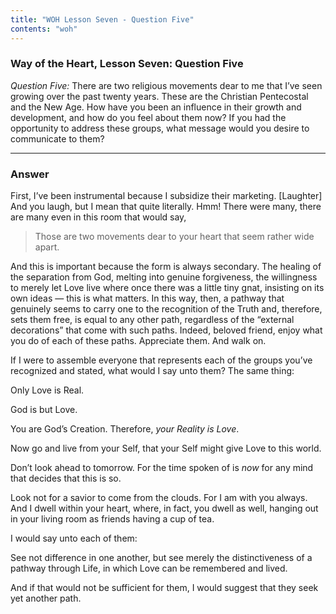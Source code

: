 ```yaml
---
title: "WOH Lesson Seven - Question Five"
contents: "woh"
---
```


### Way of the Heart, Lesson Seven: Question Five

*Question Five:* There are two religious movements dear to me that I’ve seen
growing over the past twenty years. These are the Christian Pentecostal
and the New Age. How have you been an influence in their growth and
development, and how do you feel about them now? If you had the
opportunity to address these groups, what message would you desire to
communicate to them?

---

### Answer

First, I’ve been instrumental because I subsidize their
marketing. [Laughter] And you laugh, but I mean that quite literally.
Hmm! There were many, there are many even in this room that would say,

> Those are two movements dear to your heart that seem rather wide apart.

And this is important because the form is always secondary. The healing
of the separation from God, melting into genuine forgiveness, the
willingness to merely let Love live where once there was a little tiny
gnat, insisting on its own ideas — this is what matters. In this way,
then, a pathway that genuinely seems to carry one to the recognition of
the Truth and, therefore, sets them free, is equal to any other path,
regardless of the “external decorations” that come with such paths.
Indeed, beloved friend, enjoy what you do of each of these paths.
Appreciate them. And walk on.

If I were to assemble everyone that represents each of the groups you’ve
recognized and stated, what would I say unto them? The same thing:

Only Love is Real.

God is but Love.

You are God’s Creation. Therefore, *your Reality is Love*.

Now go and live from your Self, that your Self might give Love to this
world.

Don’t look ahead to tomorrow. For the time spoken of is *now* for any mind
that decides that this is so.

Look not for a savior to come from the clouds. For I am with you always.
And I dwell within your heart, where, in fact, you dwell as well,
hanging out in your living room as friends having a cup of tea.

I would say unto each of them:

See not difference in one another, but see merely the distinctiveness of
a pathway through Life, in which Love can be remembered and lived.

And if that would not be sufficient for them, I would suggest that they
seek yet another path.
